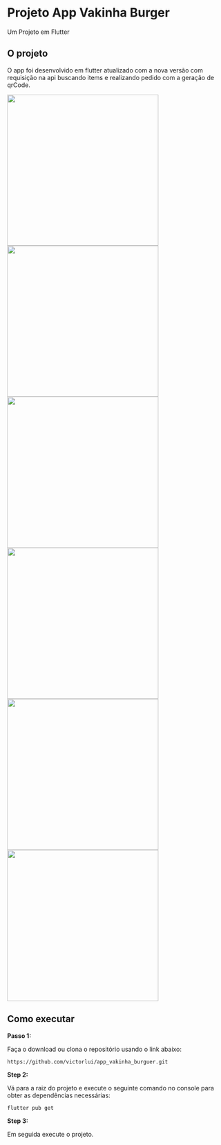 # Projeto App Vakinha Burger

Um Projeto em Flutter

## O projeto

O app foi desenvolvido em flutter atualizado com a nova versão com requisição na api buscando items e realizando pedido com a geração de qrCode.

<!-- HTML CODE-->
<div>
    <img src="https://github.com/victorlui/app_vakinha_burguer/blob/master/imgs/1.jpg" width="350" />
    <img src="https://github.com/victorlui/app_vakinha_burguer/blob/master/imgs/2.jpg" width="350" />
    <img src="https://github.com/victorlui/app_vakinha_burguer/blob/master/imgs/3.jpg" width="350" />
    <img src="https://github.com/victorlui/app_vakinha_burguer/blob/master/imgs/4.jpg" width="350" />
    <img src="https://github.com/victorlui/app_vakinha_burguer/blob/master/imgs/5.jpg" width="350" />
    <img src="https://github.com/victorlui/app_vakinha_burguer/blob/master/imgs/6.jpg" width="350" />
</div>



## Como executar

**Passo 1:**

Faça o download ou clona o repositório usando o link abaixo:

```
https://github.com/victorlui/app_vakinha_burguer.git
```

**Step 2:**

Vá para a raiz do projeto e execute o seguinte comando no console para obter as dependências necessárias:

```
flutter pub get
```

**Step 3:**

Em seguida execute o projeto.
